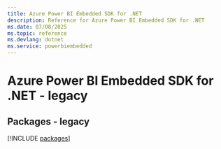 ```yaml
---
title: Azure Power BI Embedded SDK for .NET
description: Reference for Azure Power BI Embedded SDK for .NET
ms.date: 07/08/2025
ms.topic: reference
ms.devlang: dotnet
ms.service: powerbiembedded
---
```

# Azure Power BI Embedded SDK for .NET - legacy
## Packages - legacy
[!INCLUDE [packages](power-bi-embedded-index.md)]